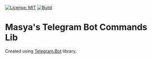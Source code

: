 [![License: MIT](https://img.shields.io/badge/License-MIT-green.svg)](LICENSE) [![Build](https://github.com/Masya1/Telegram.Commands/actions/workflows/build-actions.yaml/badge.svg?branch=main)](https://github.com/Masya1/Telegram.Commands/actions/workflows/build-actions.yaml)

# Masya's Telegram Bot Commands Lib

Created using [Telegram.Bot](https://github.com/TelegramBots/Telegram.Bot) library.
